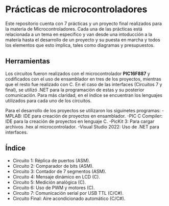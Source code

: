 # Prácticas de microcontroladores
Este repositorio cuenta con 7 prácticas y un proyecto final realizados para la materia de Microcontroladores.
Cada una de las prácticas está relacionada a un tema en especifico y van desde una intoducción a la matería hasta el desarrollo de un proyecto
y su puesta en marcha y todos los elementos que esto implica, tales como diagramas y presupuestos. 

## Herramientas
Los circuitos fueron realizados con el microcontrolador **PIC16F887** y codificados con el uso de ensamblador en tres de los proyectos, mientras
que el resto fue realizado con C. En el caso de las interfaces (Circuitos 7 y final), se utilizó .NET para la programación de estas y su posterior comunicación. Para
más claridad, en el índice se encuentran los lenguajes utilizados para cada uno de los circuitos.

Para el desarrollo de los proyectos se utilizaron los siguinetes programas:
-MPLAB: IDE para creación de proyectos en ensamblador.
-PIC C Compiler: IDE para la creación de proyectos en lenguaje C. 
-PicKit 3: Para cargar archivos .hex al microcontrolador.
-Visual Studio 2022: Uso de .NET para interfaces.


## Índice
- Circuito 1: Réplica de puertos (ASM).
- Circuito 2: Comparador de bits (ASM).
- Circuito 3: Contador de 7 segmentos (ASM).
- Circuito 4: Mensaje dinámico en LCD (C).
- Circuito 5: Medición analógica (C). 
- Circuito 6: Uso de PWM y motores (C).
- Circuito 7: Comunicación serial por USB TTL (C/C#). 
- Circuito Final: Aire acondicionado automático (C/C#).
